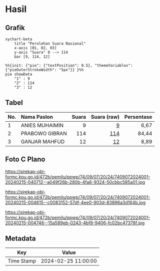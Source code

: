 # Hasil

## Grafik

```mermaid
xychart-beta
    title "Perolehan Suara Nasional"
    x-axis [01, 02, 03]
    y-axis "Suara" 0 --> 114
    bar [9, 114, 12]
```

```mermaid
%%{init: {"pie": {"textPosition": 0.5}, "themeVariables": {"pieOuterStrokeWidth": "5px"}} }%%
pie showData
    "1" : 9
    "2" : 114
    "3" : 12
```

## Tabel

| No. | Nama Paslon    | Suara | Suara (raw) | Persentase |
|:--- |:-------------- | -----:| -----------:| ----------:|
| 1   | ANIES MUHAIMIN | 9     | [9][p-1]    | 6,67       |
| 2   | PRABOWO GIBRAN | 114   | [114][p-2]  | 84,44      |
| 3   | GANJAR MAHFUD  | 12    | [12][p-3]   | 8,89       |


[p-1]: https://github.com/gigit-pemilu/pemilu-2024/blob/main/pilpres/hitung-suara/sub/74-sulawesi-tenggara/sub/09-konawe-utara/sub/07-sawa/sub/2024-pekaroa/sub/001-tps/sub/paslon-1.txt
[p-2]: https://github.com/gigit-pemilu/pemilu-2024/blob/main/pilpres/hitung-suara/sub/74-sulawesi-tenggara/sub/09-konawe-utara/sub/07-sawa/sub/2024-pekaroa/sub/001-tps/sub/paslon-2.txt
[p-3]: https://github.com/gigit-pemilu/pemilu-2024/blob/main/pilpres/hitung-suara/sub/74-sulawesi-tenggara/sub/09-konawe-utara/sub/07-sawa/sub/2024-pekaroa/sub/001-tps/sub/paslon-3.txt

## Foto C Plano

https://sirekap-obj-formc.kpu.go.id/472b/pemilu/ppwp/74/09/07/20/24/7409072024001-20240215-040712--a049f26b-280b-4fa6-9324-50cbbc585a01.jpg

https://sirekap-obj-formc.kpu.go.id/472b/pemilu/ppwp/74/09/07/20/24/7409072024001-20240215-004615--c0083152-57df-4ee0-903d-83896a3d164b.jpg

https://sirekap-obj-formc.kpu.go.id/472b/pemilu/ppwp/74/09/07/20/24/7409072024001-20240215-004746--15a589eb-0243-4bf8-9406-fc02bc47378f.jpg


## Metadata

| Key        | Value               |
| ---------- | ------------------- |
| Time Stamp | 2024-02-25 11:00:00 |



